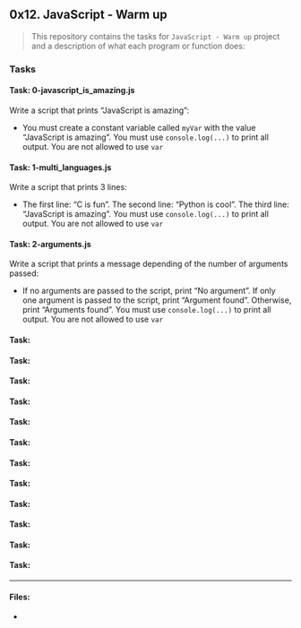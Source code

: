 ## 0x12. JavaScript - Warm up

> This repository contains the tasks for `JavaScript - Warm up` project and a description of what each program or function does:

### Tasks

#### Task: 0-javascript_is_amazing.js
Write a script that prints “JavaScript is amazing”:
* You must create a constant variable called `myVar` with the value “JavaScript is amazing”. You must use `console.log(...)` to print all output. You are not allowed to use `var`

#### Task: 1-multi_languages.js
Write a script that prints 3 lines:
* The first line: “C is fun”. The second line: “Python is cool”. The third line: “JavaScript is amazing”. You must use `console.log(...)` to print all output. You are not allowed to use `var`

#### Task: 2-arguments.js
Write a script that prints a message depending of the number of arguments passed:
* If no arguments are passed to the script, print “No argument”. If only one argument is passed to the script, print “Argument found”. Otherwise, print “Arguments found”. You must use `console.log(...)` to print all output. You are not allowed to use `var`

#### Task: 


#### Task: 


#### Task: 


#### Task: 


#### Task: 


#### Task: 


#### Task: 


#### Task: 


#### Task: 


#### Task: 


#### Task: 


#### Task: 



___

#### Files:

* []()


